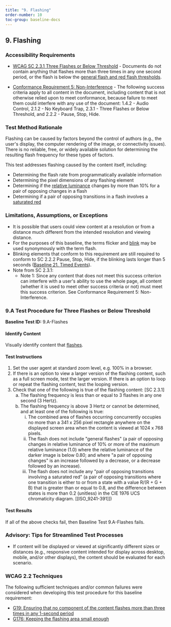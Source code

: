 ```yaml
---
title: "9. Flashing"  
order-number: 10
toc-group: baseline-docs
---
```


## 9. Flashing

### Accessibility Requirements

-   [WCAG SC 2.3.1 Three Flashes or Below Threshold](https://www.w3.org/WAI/WCAG22/Understanding/three-flashes-or-below-threshold) - Documents do not contain anything that flashes more than three times in any one second period, or the flash is below the [general flash and red flash thresholds](https://www.w3.org/TR/WCAG22/#dfn-general-flash-and-red-flash-thresholds).

-   [Conformance Requirement 5: Non-Interference](https://www.w3.org/WAI/WCAG22/Understanding/conformance#conf-req5) - The following success criteria apply to all content in the document, including content that is not otherwise relied upon to meet conformance, because failure to meet them could interfere with any use of the document: 1.4.2 - Audio Control, 2.1.2 - No Keyboard Trap, 2.3.1 - Three Flashes or Below Threshold, and 2.2.2 - Pause, Stop, Hide.

### Test Method Rationale

Flashing can be caused by factors beyond the control of authors (e.g., the user's display, the computer rendering of the image, or connectivity issues). There is no reliable, free, or widely available solution for determining the resulting flash frequency for these types of factors.

This test addresses flashing caused by the content itself, including:

-   Determining the flash rate from programmatically available information
-   Determining the pixel dimensions of any flashing element
-   Determining if the [relative luminance](https://www.w3.org/TR/WCAG22/#dfn-relative-luminance) changes by more than 10% for a pair of opposing changes in a flash
-   Determining if a pair of opposing transitions in a flash involves a [saturated red](http://www.w3.org/TR/2008/REC-WCAG20-20081211/#general-thresholddef)

### Limitations, Assumptions, or Exceptions

-   It is possible that users could view content at a resolution or from a distance much different from the intended resolution and viewing distance.
-   For the purposes of this baseline, the terms flicker and [blink](https://www.w3.org/TR/WCAG22/#dfn-blinking) may be used synonymously with the term flash.
-   Blinking elements that conform to this requirement are still required to conform to SC 2.2.2 Pause, Stop, Hide, if the blinking lasts longer than 5 seconds ([Baseline 21. Timed Events](https://ictbaseline.access-board.gov/document-baselines/21TimedEventsDocs)).
-   Note from SC 2.3.1:
    -   Note 1: Since any content that does not meet this success criterion can interfere with a user's ability to use the whole page, all content (whether it is used to meet other success criteria or not) must meet this success criterion. See Conformance Requirement 5: Non-Interference.

### 9.A Test Procedure for Three Flashes or Below Threshold

**Baseline Test ID:** 9.A-Flashes

#### Identify Content

<p id="d9aIC">Visually identify content that <a href="https://www.w3.org/TR/WCAG22/#dfn-flashes" target="_blank" rel="noopener">flashes</a>.</p>

#### Test Instructions

<ol id="d9aTI">
    <li id="d9aTI-1">Set the user agent at standard zoom level, e.g. 100% in a browser.</li>
    <li id="d9aTI-2">If there is an option to view a larger version of the flashing content, such as a full screen mode, test the larger version. If there is an option to loop or repeat the flashing content, test the looping version.</li>
    <li id="d9aTI-3">Check that one of the following is true of the flashing content: [SC 2.3.1]
        <ol type="a">
            <li id="d9aTI-3a">The flashing frequency is less than or equal to 3 flashes in any one second (3 Hertz).</li>
            <li id="d9aTI-3b">The flashing frequency is above 3 Hertz or cannot be determined, and at least one of the following is true: 
                <ol type="i">
                    <li id="d9aTI-3bi">The combined area of flashes occurring concurrently occupies no more than a 341 x 256 pixel rectangle anywhere on the displayed screen area when the content is viewed at 1024 x 768 pixels.</li>
                    <li id="d9aTI-3bii">The flash does not include "general flashes" (a pair of opposing changes in relative luminance of 10% or more of the maximum relative luminance (1.0) where the relative luminance of the darker image is below 0.80; and where "a pair of opposing changes" is an increase followed by a decrease, or a decrease followed by an increase).</li>
                    <li id="d9aTI-3biii">The flash does not include any "pair of opposing transitions involving a saturated red" (a pair of opposing transitions where one transition is either to or from a state with a value R/(R + G + B) that is greater than or equal to 0.8, and the difference between states is more than 0.2 (unitless) in the CIE 1976 UCS chromaticity diagram. [[ISO_9241-391]])</li>
                </ol>
            </li>
        </ol>
    </li>
</ol>



#### Test Results

<p id="d9aTR">If all of the above checks fail, then Baseline Test 9.A-Flashes fails.</p>

### Advisory: Tips for Streamlined Test Processes

-   If content will be displayed or viewed at significantly different sizes or distances (e.g., responsive content intended for display across desktop, mobile, and/or other displays), the content should be evaluated for each scenario.

### WCAG 2.2 Techniques

The following sufficient techniques and/or common failures were considered when developing this test procedure for this baseline requirement:

-   [G19: Ensuring that no component of the content flashes more than three times in any 1-second period](https://www.w3.org/WAI/WCAG22/Techniques/general/G19)
-   [G176: Keeping the flashing area small enough](https://www.w3.org/WAI/WCAG22/Techniques/general/G176)
